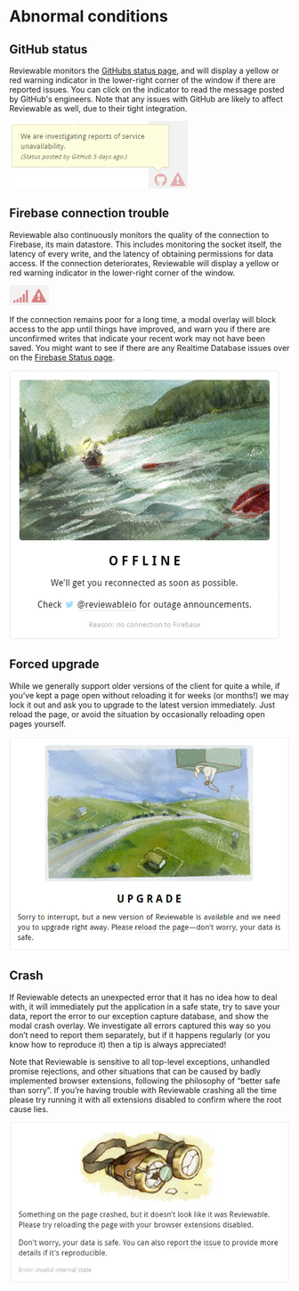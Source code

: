 # Abnormal conditions

## GitHub status
Reviewable monitors the [GitHubs status page](https://githubstatus.com), and will display a yellow or red warning indicator in the lower-right corner of the window if there are reported issues.  You can click on the indicator to read the message posted by GitHub's engineers.  Note that any issues with GitHub are likely to affect Reviewable as well, due to their tight integration.

![reviewable github status](images/otherissues_3.png)


## Firebase connection trouble
Reviewable also continuously monitors the quality of the connection to Firebase, its main datastore.  This includes monitoring the socket itself, the latency of every write, and the latency of obtaining permissions for data access.  If the connection deteriorates, Reviewable will display a yellow or red warning indicator in the lower-right corner of the window.

![reviewable firebase connetion trouble](images/otherissues_4.png)


If the connection remains poor for a long time, a modal overlay will block access to the app until things have improved, and warn you if there are unconfirmed writes that indicate your recent work may not have been saved.  You might want to see if there are any Realtime Database issues over on the [Firebase Status page](https://status.firebase.google.com/).

![reviewable firebase connection trouble](images/otherissues_5.png)


## Forced upgrade
While we generally support older versions of the client for quite a while, if you’ve kept a page open without reloading it for weeks (or months!) we may lock it out and ask you to upgrade to the latest version immediately.  Just reload the page, or avoid the situation by occasionally reloading open pages yourself.

![reviewable forced upgrade](images/otherissues_6.png)


## Crash
If Reviewable detects an unexpected error that it has no idea how to deal with, it will immediately put the application in a safe state, try to save your data, report the error to our exception capture database, and show the modal crash overlay.  We investigate all errors captured this way so you don’t need to report them separately, but if it happens regularly (or you know how to reproduce it) then a tip is always appreciated!

Note that Reviewable is sensitive to all top-level exceptions, unhandled promise rejections, and other situations that can be caused by badly implemented browser extensions, following the philosophy of “better safe than sorry”.  If you’re having trouble with Reviewable crashing all the time please try running it with all extensions disabled to confirm where the root cause lies.

![reviewable crash](images/otherissues_7.png)

